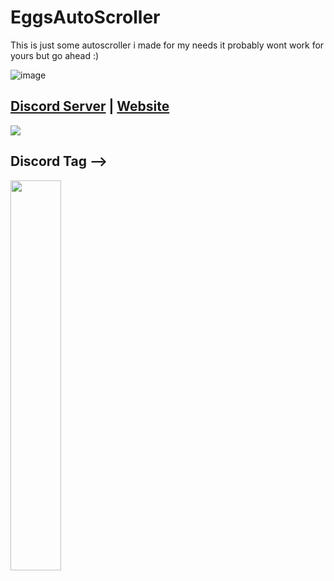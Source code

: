 # EggsAutoScroller
This is just some autoscroller i made for my needs it probably wont work for yours but go ahead :)

![image](https://user-images.githubusercontent.com/106391253/232244907-80404955-17b0-4130-9cfa-9653388fe257.png)

## [Discord Server](https://discord.gg/AUevumCwXj) | [Website](https://egg883.xyz)
<a href="https://discord.gg/AUevumCwXj"><img src="https://discord.com/api/guilds/1048219013173493850/widget.png?style=banner2"></a>
 
<h2><strong> Discord Tag -->  </strong></h2>
<p align="left">
    <img width="40%" src="https://lanyard-profile-readme.vercel.app/api/184841558661529600" />
</p>
